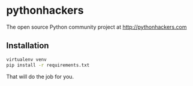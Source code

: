 pythonhackers
=============

The open source Python community project at http://pythonhackers.com

Installation
----------------

```bash
virtualenv venv
pip install -r requirements.txt
```

That will do the job for you.
